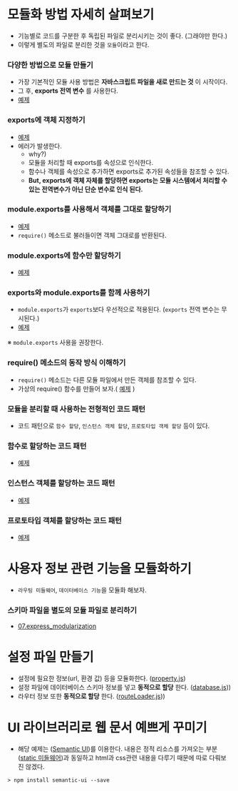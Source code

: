 # 모듈화 방법 자세히 살펴보기

- 기능별로 코드를 구분한 후 독립된 파일로 분리시키는 것이 좋다. (그래야만 한다.)
- 이렇게 별도의 파일로 분리한 것을 `모듈`이라고 한다.

### 다양한 방법으로 모듈 만들기

- 가장 기본적인 모듈 사용 방법은 __자바스크립트 파일을 새로 만드는 것__ 이 시작이다.
- 그 후, __exports 전역 변수__ 를 사용한다.
- [예제](07.example_01.js)

### exports에 객체 지정하기

- [예제](07.example_02.js)
- 에러가 발생한다.
    - why?)
    - 모듈을 처리할 때 exports를 속성으로 인식한다.
    - 함수나 객체를 속성으로 추가하면 exports로 추가된 속성들을 참조할 수 있다.
    - __But, exports에 객체 자체를 할당하면 exports는 모듈 시스템에서 처리할 수 있는 전역변수가 아닌 단순 변수로 인식 된다.__

### module.exports를 사용해서 객체를 그대로 할당하기

- [예제](07.example_03.js)
- `require()` 메소드로 불러들이면 객체 그대로를 반환된다.

### module.exports에 함수만 할당하기

- [예제](07.example_04.js)

### exports와 module.exports를 함께 사용하기

- `module.exports`가 `exports`보다 우선적으로 적용된다. (`exports` 전역 변수는 무시된다.)
- [예제](07.example_05.js)

※ `module.exports` 사용을 권장한다.

### require() 메소드의 동작 방식 이해하기

- `require()` 메소드는 다른 모듈 파일에서 만든 객체를 참조할 수 있다.
- 가상의 require() 함수를 만들어 보자.( [예제](07.example_06.js) )

### 모듈을 분리할 때 사용하는 전형적인 코드 패턴

- 코드 패턴으로 `함수 할당`, `인스턴스 객체 할당`, `프로토타입 객체 할당` 등이 있다.

### 함수로 할당하는 코드 패턴

- [예제](07.example_07.js)

### 인스턴스 객체를 할당하는 코드 패턴

- [예제](07.example_08.js)

### 프로토타입 객체를 할당하는 코드 패턴

- [예제](07.example_09.js)

# 사용자 정보 관련 기능을 모듈화하기

- `라우팅 미들웨어`, `데이터베이스 기능`을 모듈화 해보자.

### 스키마 파일을 별도의 모듈 파일로 분리하기

- [07.express_modularization](07.express_modularization)

# 설정 파일 만들기

- 설정에 필요한 정보(url, 환경 값) 등을 모듈화한다. ([property.js](07.express_modularization/config/property.js))
- 설정 파일에 데이터베이스 스키마 정보를 넣고 __동적으로 할당__ 한다. ([database.js](07.express_modularization/database/database.js)))
- 라우터 정보 또한 __동적으로 할당__ 한다. ([routeLoader.js](07.express_modularization/database/routeLoader.js)))

# UI 라이브러리로 웹 문서 예쁘게 꾸미기

- 해당 예제는 ([Semantic UI](https://semantic-ui.com/))를 이용한다. 내용은 정적 리소스를 가져오는 부분([static 미들웨어](05_웹_서버_만들기.md#static-미들웨어))과 동일하고 html과 css관련 내용을 다루기 때문에 따로 다뤄보진 않겠다.

```text
> npm install semantic-ui --save
```
